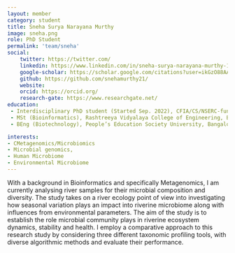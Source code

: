 ```yaml
---
layout: member
category: student
title: Sneha Surya Narayana Murthy
image: sneha.png
role: PhD Student
permalink: 'team/sneha'
social:
    twitter: https://twitter.com/
    linkedin: https://www.linkedin.com/in/sneha-surya-narayana-murthy-1ab245106/
    google-scholar: https://scholar.google.com/citations?user=ikGzO88AAAAJ&hl=en
    github: https://github.com/snehamurthy21/
    website:
    orcid: https://orcid.org/
    research-gate: https://www.researchgate.net/
education:
 - Interdisciplinary PhD student (Started Sep. 2022), CFIA/CS/NSERC-funded
 - MSt (Bioinformatics), Rashtreeya Vidyalaya College of Engineering, Bangalore, India
 - BEng (Biotechnology), People’s Education Society University, Bangalore, India

interests:
- CMetagenomics/Microbiomics
- Microbial genomics,
- Human Microbiome
- Environmental Microbiome
---
```

With a background in Bioinformatics and specifically Metagenomics, I am currently analysing river samples for their microbial composition and diversity. The study takes on a river ecology point of view into investigating how seasonal variation plays an impact into riverine microbiome along with influences from environmental parameters. The aim of the study is to establish the role microbial community plays in riverine ecosystem dynamics, stability and health. I employ a comparative approach to this research study by considering three different taxonomic profiling tools, with diverse algorithmic methods and evaluate their performance. 
